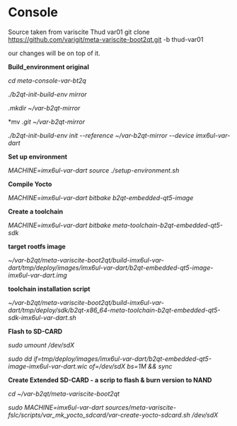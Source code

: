 # Console
Source taken from variscite Thud var01
   git clone https://github.com/varigit/meta-variscite-boot2qt.git -b thud-var01

   our changes will be on top of it.
   
  **Build_environment original**

  *cd meta-console-var-bt2q*

  *./b2qt-init-build-env mirror* 

  *.mkdir ~/var-b2qt-mirror*

  *mv *.git ~/var-b2qt-mirror*

  *./b2qt-init-build-env init --reference ~/var-b2qt-mirror --device imx6ul-var-dart*

  **Set up environment**

  *MACHINE=imx6ul-var-dart source ./setup-environment.sh*

  **Compile Yocto**

  *MACHINE=imx6ul-var-dart bitbake b2qt-embedded-qt5-image*

  **Create a toolchain**

  *MACHINE=imx6ul-var-dart bitbake meta-toolchain-b2qt-embedded-qt5-sdk*

  **target rootfs image**

  *~/var-b2qt/meta-variscite-boot2qt/build-imx6ul-var-dart/tmp/deploy/images/imx6ul-var-dart/b2qt-embedded-qt5-image-imx6ul-var-dart.img*

  **toolchain installation script**

  *~/var-b2qt/meta-variscite-boot2qt/build-imx6ul-var-dart/tmp/deploy/sdk/b2qt-x86_64-meta-toolchain-b2qt-embedded-qt5-sdk-imx6ul-var-dart.sh*

  **Flash to SD-CARD**

  *sudo umount /dev/sdX*

  *sudo dd if=tmp/deploy/images/imx6ul-var-dart/b2qt-embedded-qt5-image-imx6ul-var-dart.wic of=/dev/sdX bs=1M && sync*

  **Create Extended SD-CARD   -  a scrip to flash & burn version to NAND**

  *cd ~/var-b2qt/meta-variscite-boot2qt*

  *sudo MACHINE=imx6ul-var-dart sources/meta-variscite-fslc/scripts/var_mk_yocto_sdcard/var-create-yocto-sdcard.sh /dev/sdX*
